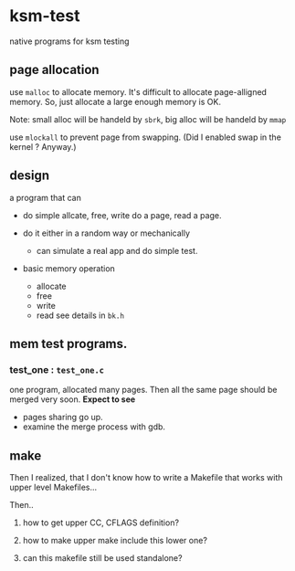 # ksm-test
native programs for ksm testing

## page allocation

use `malloc` to allocate memory. It's difficult to allocate page-alligned memory.
So, just allocate a large enough memory is OK.

Note: small alloc will be handeld by `sbrk`, big alloc will be handeld by `mmap`

use `mlockall` to prevent page from swapping. (Did I enabled swap in the kernel ? Anyway.)


## design

a program that can 
* do simple allcate, free, write do a page, read a page.
* do it either in a random way or mechanically
  * can simulate a real app and do simple test.

* basic memory operation
  * allocate
  * free
  * write
  * read
see details in `bk.h`

## mem test programs.

### test_one : `test_one.c`
one program, allocated many pages.
Then all the same page should be merged very soon.
**Expect to see**
* pages sharing go up.
* examine the merge process with gdb.


## make

Then I realized, that I don't know how to write a Makefile that works with
upper level Makefiles...

Then..
1. how to get upper CC, CFLAGS definition?

2. how to make upper make include this lower one?

3. can this makefile still be used standalone?

